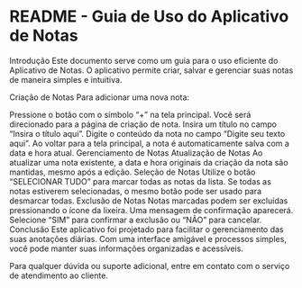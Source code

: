 # README - Guia de Uso do Aplicativo de Notas
Introdução
Este documento serve como um guia para o uso eficiente do Aplicativo de Notas. O aplicativo permite criar, salvar e gerenciar suas notas de maneira simples e intuitiva.

Criação de Notas
Para adicionar uma nova nota:

Pressione o botão com o símbolo “+” na tela principal.
Você será direcionado para a página de criação de nota.
Insira um título no campo “Insira o título aqui”.
Digite o conteúdo da nota no campo “Digite seu texto aqui”.
Ao voltar para a tela principal, a nota é automaticamente salva com a data e hora atual.
Gerenciamento de Notas
Atualização de Notas
Ao atualizar uma nota existente, a data e hora originais da criação da nota são mantidas, mesmo após a edição.
Seleção de Notas
Utilize o botão “SELECIONAR TUDO” para marcar todas as notas da lista.
Se todas as notas estiverem selecionadas, o mesmo botão pode ser usado para desmarcar todas.
Exclusão de Notas
Notas marcadas podem ser excluídas pressionando o ícone da lixeira.
Uma mensagem de confirmação aparecerá. Selecione “SIM” para confirmar a exclusão ou “NÃO” para cancelar.
Conclusão
Este aplicativo foi projetado para facilitar o gerenciamento das suas anotações diárias. Com uma interface amigável e processos simples, você pode manter suas informações organizadas e acessíveis.

Para qualquer dúvida ou suporte adicional, entre em contato com o serviço de atendimento ao cliente.